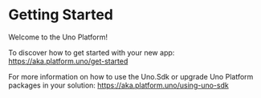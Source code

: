# Getting Started

Welcome to the Uno Platform!

To discover how to get started with your new app: https://aka.platform.uno/get-started

For more information on how to use the Uno.Sdk or upgrade Uno Platform packages in your solution: https://aka.platform.uno/using-uno-sdk